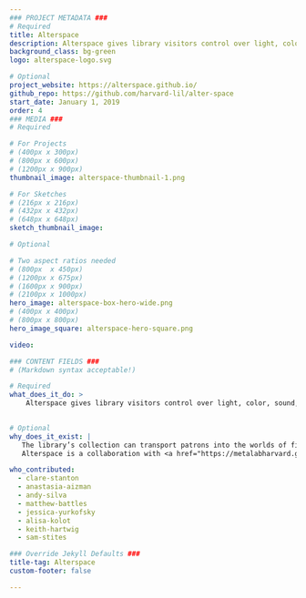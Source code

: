 ```yaml
---
### PROJECT METADATA ###
# Required
title: Alterspace
description: Alterspace gives library visitors control over light, color, sound, and space.
background_class: bg-green
logo: alterspace-logo.svg

# Optional
project_website: https://alterspace.github.io/
github_repo: https://github.com/harvard-lil/alter-space
start_date: January 1, 2019
order: 4
### MEDIA ###
# Required

# For Projects
# (400px x 300px)
# (800px x 600px)
# (1200px x 900px)
thumbnail_image: alterspace-thumbnail-1.png

# For Sketches
# (216px x 216px)
# (432px x 432px)
# (648px x 648px)
sketch_thumbnail_image:

# Optional

# Two aspect ratios needed
# (800px  x 450px)
# (1200px x 675px)
# (1600px x 900px)
# (2100px x 1000px)
hero_image: alterspace-box-hero-wide.png
# (400px x 400px)
# (800px x 800px)
hero_image_square: alterspace-hero-square.png

video:

### CONTENT FIELDS ###
# (Markdown syntax acceptable!)

# Required
what_does_it_do: >
    Alterspace gives library visitors control over light, color, sound, and space.
    

# Optional
why_does_it_exist: |
   The library’s collection can transport patrons into the worlds of fiction, history, art. Alterspace extends that experience into the physical world, allowing patrons to create environments that best suit their needs. 
   Alterspace is a collaboration with <a href="https://metalabharvard.github.io" target="_blank">metaLAB</a>. 

who_contributed:
  - clare-stanton
  - anastasia-aizman
  - andy-silva
  - matthew-battles
  - jessica-yurkofsky
  - alisa-kolot
  - keith-hartwig
  - sam-stites

### Override Jekyll Defaults ###
title-tag: Alterspace
custom-footer: false

---
```

